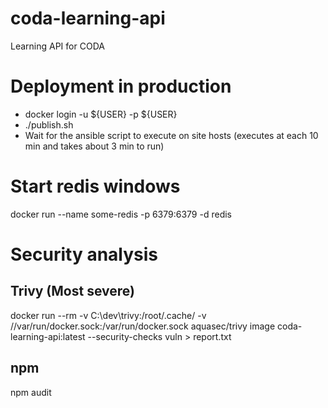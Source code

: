 # coda-learning-api
Learning API for CODA

# Deployment in production
 - docker login -u ${USER} -p ${USER}
 - ./publish.sh
 - Wait for the ansible script to execute on site hosts (executes at each 10 min and takes about 3 min to run)

# Start redis windows
docker run --name some-redis -p 6379:6379 -d redis

# Security analysis

## Trivy (Most severe)
docker run --rm -v C:\dev\trivy:/root/.cache/ -v //var/run/docker.sock:/var/run/docker.sock  aquasec/trivy image coda-learning-api:latest --security-checks vuln > report.txt

## npm
npm audit
